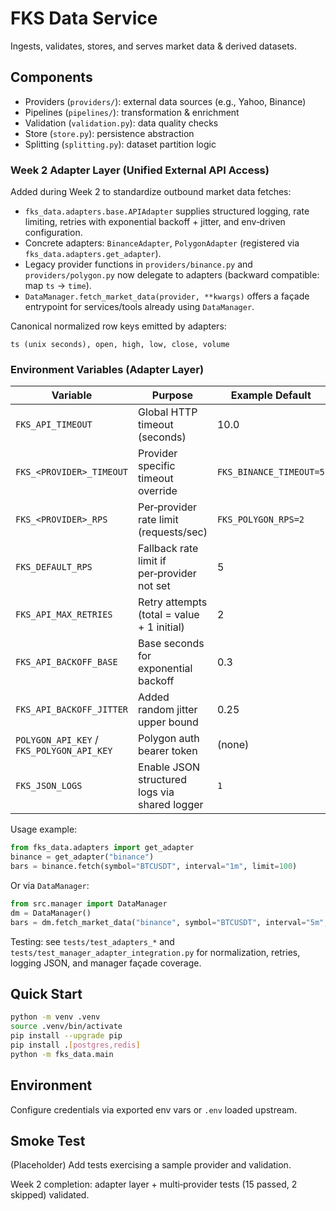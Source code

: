 # FKS Data Service

Ingests, validates, stores, and serves market data & derived datasets.

## Components

- Providers (`providers/`): external data sources (e.g., Yahoo, Binance)
- Pipelines (`pipelines/`): transformation & enrichment
- Validation (`validation.py`): data quality checks
- Store (`store.py`): persistence abstraction
- Splitting (`splitting.py`): dataset partition logic

### Week 2 Adapter Layer (Unified External API Access)

Added during Week 2 to standardize outbound market data fetches:

- `fks_data.adapters.base.APIAdapter` supplies structured logging, rate limiting, retries with exponential backoff + jitter, and env‑driven configuration.
- Concrete adapters: `BinanceAdapter`, `PolygonAdapter` (registered via `fks_data.adapters.get_adapter`).
- Legacy provider functions in `providers/binance.py` and `providers/polygon.py` now delegate to adapters (backward compatible: map `ts` -> `time`).
- `DataManager.fetch_market_data(provider, **kwargs)` offers a façade entrypoint for services/tools already using `DataManager`.

Canonical normalized row keys emitted by adapters:

```text
ts (unix seconds), open, high, low, close, volume
```

### Environment Variables (Adapter Layer)

| Variable | Purpose | Example Default |
|----------|---------|-----------------|
| `FKS_API_TIMEOUT` | Global HTTP timeout (seconds) | 10.0 |
| `FKS_<PROVIDER>_TIMEOUT` | Provider specific timeout override | `FKS_BINANCE_TIMEOUT=5` |
| `FKS_<PROVIDER>_RPS` | Per‑provider rate limit (requests/sec) | `FKS_POLYGON_RPS=2` |
| `FKS_DEFAULT_RPS` | Fallback rate limit if per‑provider not set | 5 |
| `FKS_API_MAX_RETRIES` | Retry attempts (total = value + 1 initial) | 2 |
| `FKS_API_BACKOFF_BASE` | Base seconds for exponential backoff | 0.3 |
| `FKS_API_BACKOFF_JITTER` | Added random jitter upper bound | 0.25 |
| `POLYGON_API_KEY` / `FKS_POLYGON_API_KEY` | Polygon auth bearer token | (none) |
| `FKS_JSON_LOGS` | Enable JSON structured logs via shared logger | `1` |

Usage example:

```python
from fks_data.adapters import get_adapter
binance = get_adapter("binance")
bars = binance.fetch(symbol="BTCUSDT", interval="1m", limit=100)
```

Or via `DataManager`:

```python
from src.manager import DataManager
dm = DataManager()
bars = dm.fetch_market_data("binance", symbol="BTCUSDT", interval="5m", limit=200)
```

Testing: see `tests/test_adapters_*` and `tests/test_manager_adapter_integration.py` for normalization, retries, logging JSON, and manager façade coverage.

## Quick Start

```bash
python -m venv .venv
source .venv/bin/activate
pip install --upgrade pip
pip install .[postgres,redis]
python -m fks_data.main
```

## Environment

Configure credentials via exported env vars or `.env` loaded upstream.

## Smoke Test

(Placeholder) Add tests exercising a sample provider and validation.

Week 2 completion: adapter layer + multi‑provider tests (15 passed, 2 skipped) validated.
